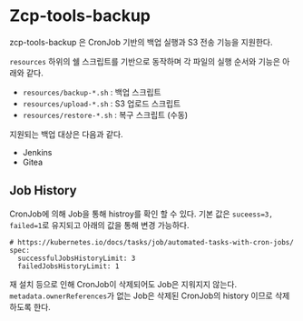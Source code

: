 # Zcp-tools-backup

zcp-tools-backup 은 CronJob 기반의 백업 실행과 S3 전송 기능을 지원한다.

`resources` 하위의 쉘 스크립트를 기반으로 동작하며 각 파일의 실행 순서와 기능은 아래와 같다.
* `resources/backup-*.sh` : 백업 스크립트
* `resources/upload-*.sh` : S3 업로드 스크립트
* `resources/restore-*.sh` : 복구 스크립트 (수동)

지원되는 백업 대상은 다음과 같다.
* Jenkins
* Gitea

## Job History
CronJob에 의해 Job을 통해 histroy를 확인 할 수 있다.
기본 값은 `suceess=3, failed=1`로 유지되고 아래의 값을 통해 변경 가능하다.

```
# https://kubernetes.io/docs/tasks/job/automated-tasks-with-cron-jobs/
spec:
  successfulJobsHistoryLimit: 3
  failedJobsHistoryLimit: 1
```

재 설치 등으로 인해 CronJob이 삭제되어도 Job은 지워지지 않는다.
`metadata.ownerReferences`가 없는 Job은 삭제된 CronJob의 history 이므로 삭제하도록 한다.
